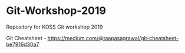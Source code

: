 # Git-Workshop-2019
Repository for KOSS Git workshop 2019

Git Cheatsheet - https://medium.com/@taapasagrawal/git-cheatsheet-be7916d30a7
